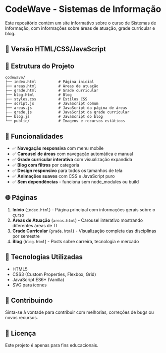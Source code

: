 # CodeWave - Sistemas de Informação

Este repositório contém um site informativo sobre o curso de Sistemas de Informação, com informações sobre áreas de atuação, grade curricular e blog.

## 🚀 Versão HTML/CSS/JavaScript

## 📁 Estrutura do Projeto

```
codewave/
├── index.html          # Página inicial
├── areas.html          # Áreas de atuação
├── grade.html          # Grade curricular
├── blog.html           # Blog
├── styles.css          # Estilos CSS
├── script.js           # JavaScript comum
├── areas.js            # JavaScript da página de áreas
├── grade.js            # JavaScript da grade curricular
├── blog.js             # JavaScript do blog
└── public/             # Imagens e recursos estáticos
```

## 🎨 Funcionalidades

- ✅ **Navegação responsiva** com menu mobile
- ✅ **Carousel de áreas** com navegação automática e manual
- ✅ **Grade curricular interativa** com visualização expandida
- ✅ **Blog com filtros** por categoria
- ✅ **Design responsivo** para todos os tamanhos de tela
- ✅ **Animações suaves** com CSS e JavaScript puro
- ✅ **Sem dependências** - funciona sem node_modules ou build

## 🌐 Páginas

1. **Início** (`index.html`) - Página principal com informações gerais sobre o curso
2. **Áreas de Atuação** (`areas.html`) - Carousel interativo mostrando diferentes áreas de TI
3. **Grade Curricular** (`grade.html`) - Visualização completa das disciplinas por semestre
4. **Blog** (`blog.html`) - Posts sobre carreira, tecnologia e mercado

## 🎯 Tecnologias Utilizadas

- HTML5
- CSS3 (Custom Properties, Flexbox, Grid)
- JavaScript ES6+ (Vanilla)
- SVG para ícones

## 🤝 Contribuindo

Sinta-se à vontade para contribuir com melhorias, correções de bugs ou novos recursos.

## 📄 Licença

Este projeto é apenas para fins educacionais.

